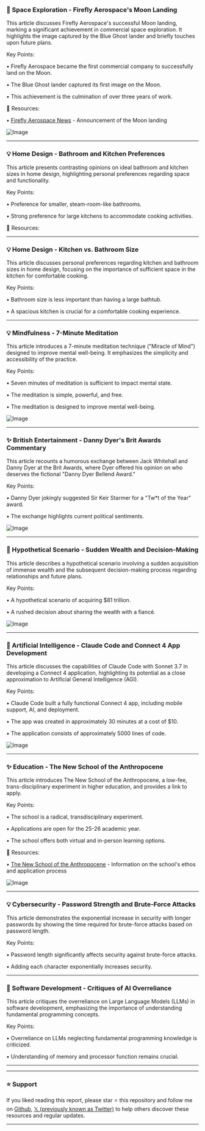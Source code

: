 ### 🚀 Space Exploration - Firefly Aerospace's Moon Landing

This article discusses Firefly Aerospace's successful Moon landing, marking a significant achievement in commercial space exploration.  It highlights the image captured by the Blue Ghost lander and briefly touches upon future plans.

Key Points:

• Firefly Aerospace became the first commercial company to successfully land on the Moon.


• The Blue Ghost lander captured its first image on the Moon.


• This achievement is the culmination of over three years of work.


🔗 Resources:

• [Firefly Aerospace News](https://fireflyspace.com/news/firefly-aerospace-becomes-first-commercial-company-to-successfully-land-on-the-moon/) - Announcement of the Moon landing

![Image](https://pbs.twimg.com/media/GlBj_efXcAAYwdU?format=jpg&name=small)


---
### 💡 Home Design - Bathroom and Kitchen Preferences

This article presents contrasting opinions on ideal bathroom and kitchen sizes in home design, highlighting personal preferences regarding space and functionality.

Key Points:

•  Preference for smaller, steam-room-like bathrooms.


•  Strong preference for large kitchens to accommodate cooking activities.


🔗 Resources:


---
### 💡 Home Design - Kitchen vs. Bathroom Size

This article discusses personal preferences regarding kitchen and bathroom sizes in home design, focusing on the importance of sufficient space in the kitchen for comfortable cooking.

Key Points:

• Bathroom size is less important than having a large bathtub.


• A spacious kitchen is crucial for a comfortable cooking experience.



---
### 💡 Mindfulness - 7-Minute Meditation

This article introduces a 7-minute meditation technique ("Miracle of Mind")  designed to improve mental well-being.  It emphasizes the simplicity and accessibility of the practice.

Key Points:

•  Seven minutes of meditation is sufficient to impact mental state.


•  The meditation is simple, powerful, and free.


•  The meditation is designed to improve mental well-being.


![Image](https://pbs.twimg.com/media/GlBtE-MaAAAB2Pc?format=jpg&name=small)


---
### ✨  British Entertainment - Danny Dyer's Brit Awards Commentary

This article recounts a humorous exchange between Jack Whitehall and Danny Dyer at the Brit Awards, where Dyer offered his opinion on who deserves the fictional "Danny Dyer Bellend Award."

Key Points:

• Danny Dyer jokingly suggested Sir Keir Starmer for a "Tw*t of the Year" award.


• The exchange highlights current political sentiments.


![Image](https://pbs.twimg.com/amplify_video_thumb/1896108410006876161/img/AvvEYLmpv6-_GYNk.jpg)

---
### 🚀 Hypothetical Scenario - Sudden Wealth and Decision-Making

This article describes a hypothetical scenario involving a sudden acquisition of immense wealth and the subsequent decision-making process regarding relationships and future plans.

Key Points:

• A hypothetical scenario of acquiring $81 trillion.


•  A rushed decision about sharing the wealth with a fiancé.


![Image](https://pbs.twimg.com/media/Gk6tivRXkAALqvE?format=jpg&name=small)


---
### 🤖 Artificial Intelligence - Claude Code and Connect 4 App Development

This article discusses the capabilities of Claude Code with Sonnet 3.7 in developing a Connect 4 application, highlighting its potential as a close approximation to Artificial General Intelligence (AGI).

Key Points:

• Claude Code built a fully functional Connect 4 app, including mobile support, AI, and deployment.


• The app was created in approximately 30 minutes at a cost of $10.


• The application consists of approximately 5000 lines of code.


![Image](https://pbs.twimg.com/amplify_video_thumb/1894424626442199047/img/8SCDnB2GRD1RpW8t.jpg)


---
### ✨ Education - The New School of the Anthropocene

This article introduces The New School of the Anthropocene, a low-fee, trans-disciplinary experiment in higher education,  and provides a link to apply.

Key Points:

• The school is a radical, transdisciplinary experiment.


•  Applications are open for the 25-26 academic year.


• The school offers both virtual and in-person learning options.


🔗 Resources:

• [The New School of the Anthropocene](https://nsota.org/home) -  Information on the school's ethos and application process

![Image](https://pbs.twimg.com/media/Gku6BxZXMAAL0cp?format=jpg&name=small)

---
### 💡 Cybersecurity - Password Strength and Brute-Force Attacks

This article demonstrates the exponential increase in security with longer passwords by showing the time required for brute-force attacks based on password length.

Key Points:

• Password length significantly affects security against brute-force attacks.


•  Adding each character exponentially increases security.



---
### 🤖 Software Development - Critiques of AI Overreliance

This article critiques the overreliance on Large Language Models (LLMs) in software development, emphasizing the importance of understanding fundamental programming concepts.

Key Points:

•  Overreliance on LLMs neglecting fundamental programming knowledge is criticized.


•  Understanding of memory and processor function remains crucial.


---


---

### ⭐️ Support

If you liked reading this report, please star ⭐️ this repository and follow me on [Github](https://github.com/Drix10), [𝕏 (previously known as Twitter)](https://x.com/DRIX_10_) to help others discover these resources and regular updates.

---